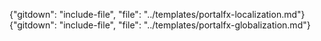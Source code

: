 {"gitdown": "include-file", "file": "../templates/portalfx-localization.md"}
{"gitdown": "include-file", "file": "../templates/portalfx-globalization.md"}
